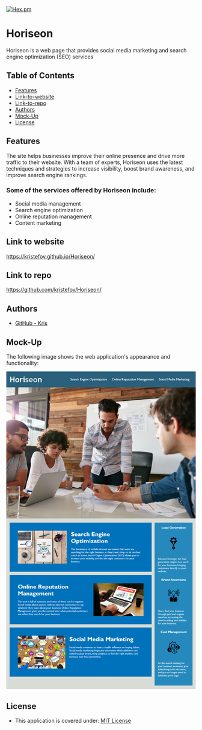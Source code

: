 [![Hex.pm](https://img.shields.io/badge/license%20-mit-blue?style=for-the-badge&logo=appveyor)](https://choosealicense.com/licenses/mit)

# Horiseon
Horiseon is a web page that provides social media marketing and search engine optimization (SEO) services


## Table of Contents

* [Features](#features)
* [Link-to-website](#link-to-website)
* [Link-to-repo](#link-to-repo)
* [Authors](#authors)
* [Mock-Up](#mock-up)
* [License](#license)


## Features

The site helps businesses improve their online presence and drive more traffic to their website. With a team of experts, Horiseon uses the latest techniques and strategies to increase visibility, boost brand awareness, and improve search engine rankings.

### Some of the services offered by Horiseon include:

* Social media management
* Search engine optimization
* Online reputation management
* Content marketing

## Link to website

https://kristefov.github.io/Horiseon/

## Link to repo

https://github.com/kristefov/Horiseon/

## Authors

- [GitHub - Kris](https://github.com/kristefov)


 
## Mock-Up

The following image shows the web application's appearance and functionality:

![The Horiseon webpage includes a navigation bar, a header image, and cards with text and images at the bottom of the page.][def]

[def]: ./Image/01-html-css-git-homework-demo.png

## License

- This application is covered under: [MIT License](https://choosealicense.com/licenses/mit)
